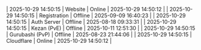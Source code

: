 | 2025-10-29 14:50:15 | Website | Online | 2025-10-29 14:50:12 |
| 2025-10-29 14:50:15 | Registration | Offline | 2025-09-09 16:40:23 |
| 2025-10-29 14:50:15 | Auth Server | Offline | 2025-08-18 09:33:31 |
| 2025-10-29 14:50:15 | Kezan (PvE) | Offline | 2025-10-11 12:51:30 |
| 2025-10-29 14:50:15 | Gurubashi (PvP) | Offline | 2025-08-23 21:44:06 |
| 2025-10-29 14:50:15 | Cloudflare | Online | 2025-10-29 14:50:12 |
